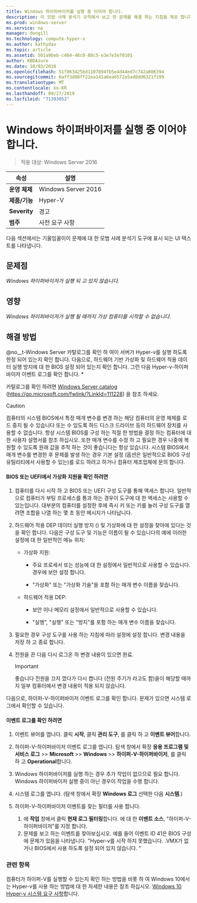 ```yaml
---
title: Windows 하이퍼바이저를 실행 중 이어야 합니다.
description: 이 모범 사례 분석기 규칙에서 보고 한 문제를 해결 하는 지침을 제공 합니다.
ms.prod: windows-server
ms.service: na
manager: dongill
ms.technology: compute-hyper-v
ms.author: kathydav
ms.topic: article
ms.assetid: 501a9beb-c464-46c0-88c5-e3e7e3e70101
author: KBDAzure
ms.date: 10/03/2016
ms.openlocfilehash: 51f863425bd1107894fb5e4d44ed7c742a806394
ms.sourcegitcommit: 6aff3d88ff22ea141a6ea6572a5ad8dd6321f199
ms.translationtype: MT
ms.contentlocale: ko-KR
ms.lasthandoff: 09/27/2019
ms.locfileid: "71393052"
---
```

# <a name="windows-hypervisor-must-be-running"></a>Windows 하이퍼바이저를 실행 중 이어야 합니다.

>적용 대상: Windows Server 2016
  
|속성|설명|  
|-|-|  
|**운영 체제**|Windows Server 2016|  
|**제품/기능**|Hyper-V|  
|**Severity**|경고|  
|**범주**|사전 요구 사항|  
  
다음 섹션에서는 기울임꼴이이 문제에 대 한 모범 사례 분석기 도구에 표시 되는 UI 텍스트를 나타냅니다.  
  
## <a name="issue"></a>문제점  
  
*Windows 하이퍼바이저가 실행 되 고 있지 않습니다.*  
  
## <a name="impact"></a>영향  
  
*Windows 하이퍼바이저가 실행 될 때까지 가상 컴퓨터를 시작할 수 없습니다.*  
  
## <a name="resolution"></a>해결 방법  
  
@no__t-Windows Server 카탈로그를 확인 하 여이 서버가 Hyper-v를 실행 하도록 한정 되어 있는지 확인 합니다. 다음으로, 하드웨어 기반 가상화 및 하드웨어 적용 데이터 실행 방지에 대 한 BIOS 설정 되어 있는지 확인 합니다. 그런 다음 Hyper-v-하이퍼바이저 이벤트 로그를 확인 합니다. *  
  
카탈로그를 확인 하려면 [Windows Server catalog](https://go.microsoft.com/fwlink/?LinkId=111228) (https://go.microsoft.com/fwlink/?LinkId=111228) 을 참조 하세요.  
  
> [!CAUTION]  
> 컴퓨터의 시스템 BIOS에서 특정 매개 변수를 변경 하는 해당 컴퓨터의 운영 체제를 로드 중지 될 수 있습니다 또는 수 있도록 하드 디스크 드라이브 등의 하드웨어 장치를 사용할 수 없습니다. 항상 시스템 BIOS를 구성 하는 적절 한 방법을 결정 하는 컴퓨터에 대 한 사용자 설명서를 참조 하십시오. 또한 매개 변수를 수정 하 고 필요한 경우 나중에 복원할 수 있도록 원래 값을 추적 하는 것이 좋습니다는 항상 있습니다. 시스템 BIOS에서 매개 변수를 변경한 후 문제를 발생 하는 경우 기본 설정 (옵션은 일반적으로 BIOS 구성 유틸리티에서 사용할 수 있는)를 로드 하려고 하거나 컴퓨터 제조업체에 문의 합니다.  
  
#### <a name="to-verify-virtualization-support-in-the-bios-or-uefi"></a>BIOS 또는 UEFI에서 가상화 지원을 확인 하려면  
  
1.  컴퓨터를 다시 시작 하 고 BIOS 또는 UEFI 구성 도구를 통해 액세스 합니다. 일반적으로 컴퓨터가 부팅 프로세스를 통과 하는 경우이 도구에 대 한 액세스는 사용할 수 있는입니다. 대부분의 컴퓨터를 설정한 후에 즉시 키 또는 키를 눌러 구성 도구를 열려면 조합을 나열 하는 몇 초 동안 메시지가 나타납니다.  
  
2.  하드웨어 적용 DEP 데이터 실행 방지 () 및 가상화에 대 한 설정을 찾아에 있다는 것을 확인 합니다. 다음은 구성 도구 및 기능은 이름이 될 수 있습니다의 예에 이러한 설정에 대 한 일반적인 메뉴 위치:  
  
    -   가상화 지원:  
  
        -   주요 프로세서 또는 성능에 대 한 설정에서 일반적으로 사용할 수 있습니다. 경우에 보안 설정 합니다.  
  
        -   "가상화" 또는 "가상화 기술"을 포함 하는 매개 변수 이름을 찾습니다.  
  
    -   하드웨어 적용 DEP:  
  
        -   보안 이나 메모리 설정에서 일반적으로 사용할 수 있습니다.  
  
        -   "실행", "실행" 또는 "방지"를 포함 하는 매개 변수 이름을 찾습니다.  
  
3.  필요한 경우 구성 도구를 사용 하는 지침에 따라 설정에 설정 합니다. 변경 내용을 저장 하 고 종료 합니다.  
  
4.  전원을 끈 다음 다시 로그온 하 변경 내용이 있으면 완료.  
  
    > [!IMPORTANT]  
    > 좋습니다 전원을 끄지 껐다가 다시 켭니다 (전원 주기가 라고도 함)을이 해당할 때까지 일부 컴퓨터에서 변경 내용이 적용 되지 않습니다.  
  
다음으로, 하이퍼-V-하이퍼바이저 이벤트 로그를 확인 합니다. 문제가 있으면 시스템 로그에서 확인할 수 있습니다.  
  
#### <a name="to-check-the-event-logs"></a>이벤트 로그를 확인 하려면  
  
1.  이벤트 뷰어를 엽니다. 클릭 **시작**, 클릭 **관리 도구**, 를 클릭 하 고 **이벤트 뷰어**합니다.  
  
2.  하이퍼-V-하이퍼바이저 이벤트 로그를 엽니다. 탐색 창에서 확장 **응용 프로그램 및 서비스 로그** >> **Microsoft** >> **Windows** >> **하이퍼-V-하이퍼바이저**, 를 클릭 하 고 **Operational**합니다.  
  
3.  Windows 하이퍼바이저를 실행 하는 경우 추가 작업이 없으므로 필요 합니다. Windows 하이퍼바이저 실행 중이 아닌 경우이 작업을 수행 합니다.  
  
4.  시스템 로그를 엽니다. (탐색 창에서 확장 **Windows 로그** 선택한 다음 **시스템**.)  
  
5.  하이퍼-V-하이퍼바이저 이벤트를 찾는 필터를 사용 합니다.   
    1. 에 **작업** 창에서 클릭 **현재 로그 필터링**합니다. 에 대 한 **이벤트 소스**, "하이퍼-V-하이퍼바이저"를 지정 합니다.   
    2. 문제를 보고 하는 이벤트를 찾아보십시오. 예를 들어 이벤트 ID 41은 BIOS 구성에 문제가 있음을 나타냅니다. "Hyper-v를 시작 하지 못했습니다. .VMX가 없거나 BIOS에서 사용 하도록 설정 되어 있지 않습니다. "  
  
### <a name="see-also"></a>관련 항목  
컴퓨터가 하이퍼-V를 실행할 수 있는지 확인 하는 방법을 비롯 하 여 Windows 10에서는 Hyper-v를 사용 하는 방법에 대 한 자세한 내용은 참조 하십시오. [Windows 10 Hyper-v 시스템 요구 사항](https://msdn.microsoft.com/virtualization/hyperv_on_windows/quick_start/walkthrough_compatibility)합니다. 


